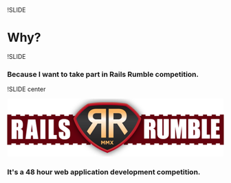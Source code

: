 !SLIDE

# Why?

!SLIDE

### Because I want to take part in Rails Rumble competition.

!SLIDE center

![Rails Rumble logo](rumble_logo.png)

### It's a 48 hour web application development competition.